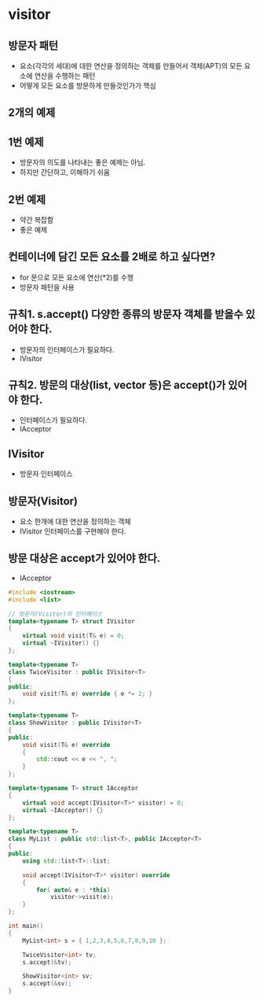 # visitor

## 방문자 패턴
- 요소(각각의 세대)에 대한 연산을 정의하는 객체를 만들어서 객체(APT)의 모든 요소에 연산을 수행하는 패턴
- 어떻게 모든 요소를 방문하게 만들것인가가 핵심

## 2개의 예제
## 1번 예제
- 방문자의 의도를 나타내는 좋은 예제는 아님.
- 하지만 간단하고, 이해하기 쉬움

## 2번 예제
- 약간 복잡함
- 좋은 예제

## 컨테이너에 담긴 모든 요소를 2배로 하고 싶다면?
- for 문으로 모든 요소에 연산(*2)를 수행
- 방문자 패턴을 사용

## 규칙1. s.accept() 다양한 종류의 방문자 객체를 받을수 있어야 한다.
- 방문자의 인터페이스가 필요하다.
- IVisitor

## 규칙2. 방문의 대상(list, vector 등)은 accept()가 있어야 한다.
- 인터페이스가 필요하다.
- IAcceptor

## IVisitor
- 방문자 인터페이스

## 방문자(Visitor)
- 요소 한개에 대한 연산을 정의하는 객체
- IVisitor 인터페이스를 구현해야 한다.

## 방문 대상은 accept가 있어야 한다.
- IAcceptor


```c++
#include <iostream>
#include <list>

// 방문자(Visitor)의 인터페이스
template<typename T> struct IVisitor
{
	virtual void visit(T& e) = 0;
	virtual ~IVisitor() {}
};

template<typename T> 
class TwiceVisitor : public IVisitor<T>
{
public:
	void visit(T& e) override { e *= 2; }
};

template<typename T> 
class ShowVisitor : public IVisitor<T>
{
public:
	void visit(T& e) override
	{
		std::cout << e << ", ";
	}
};

template<typename T> struct IAcceptor
{
	virtual void accept(IVisitor<T>* visitor) = 0;
	virtual ~IAcceptor() {}
};

template<typename T> 
class MyList : public std::list<T>, public IAcceptor<T>
{
public:
	using std::list<T>::list;

	void accept(IVisitor<T>* visitor) override
	{
		for( auto& e : *this)
			visitor->visit(e);
	}
};

int main()
{
	MyList<int> s = { 1,2,3,4,5,6,7,8,9,10 };

	TwiceVisitor<int> tv; 
	s.accept(&tv);

	ShowVisitor<int> sv; 
	s.accept(&sv);	
}
```








